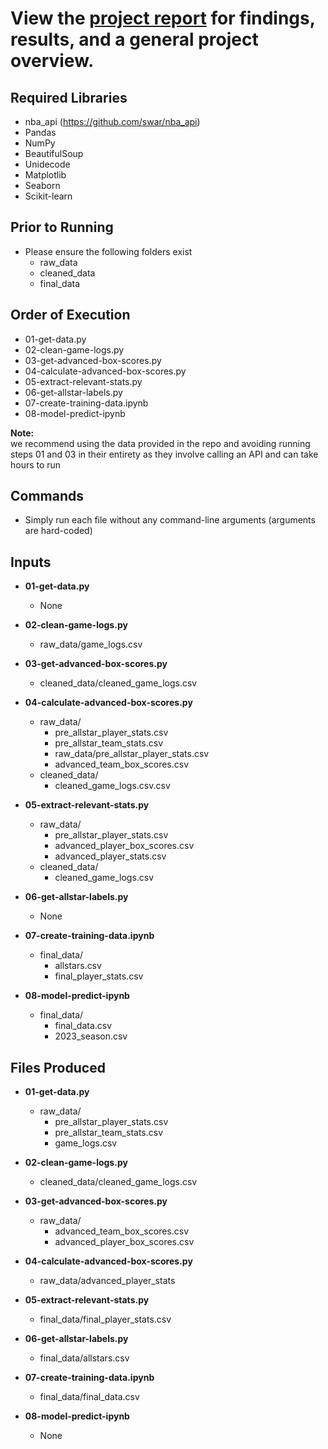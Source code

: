 # View the [project report](https://github.com/kiankaas/AllStar-Predictive-Model/blob/main/Report.pdf) for findings, results, and a general project overview.

## Required Libraries
- nba_api (https://github.com/swar/nba_api)
- Pandas
- NumPy
- BeautifulSoup
- Unidecode
- Matplotlib
- Seaborn
- Scikit-learn

## Prior to Running
* Please ensure the following folders exist
  * raw_data
  * cleaned_data
  * final_data

## Order of Execution
- 01-get-data.py
- 02-clean-game-logs.py
- 03-get-advanced-box-scores.py
- 04-calculate-advanced-box-scores.py
- 05-extract-relevant-stats.py
- 06-get-allstar-labels.py
- 07-create-training-data.ipynb
- 08-model-predict-ipynb

**Note:** <br>
we recommend using the data provided in the repo and avoiding running steps 01 and 03 in their entirety as they involve 
calling an API and can take hours to run  

## Commands
- Simply run each file without any command-line arguments (arguments are hard-coded)

## Inputs
- **01-get-data.py**
  - None


- **02-clean-game-logs.py**
  - raw_data/game_logs.csv


- **03-get-advanced-box-scores.py**
  - cleaned_data/cleaned_game_logs.csv


- **04-calculate-advanced-box-scores.py**
  - raw_data/
    - pre_allstar_player_stats.csv
    - pre_allstar_team_stats.csv
    - raw_data/pre_allstar_player_stats.csv
    - advanced_team_box_scores.csv
  - cleaned_data/
    - cleaned_game_logs.csv.csv


- **05-extract-relevant-stats.py**
  - raw_data/
    - pre_allstar_player_stats.csv
    - advanced_player_box_scores.csv
    - advanced_player_stats.csv
  - cleaned_data/
    - cleaned_game_logs.csv


- **06-get-allstar-labels.py**
  - None


- **07-create-training-data.ipynb**
  - final_data/
    - allstars.csv
    - final_player_stats.csv


- **08-model-predict-ipynb**
  - final_data/
    - final_data.csv
    - 2023_season.csv


## Files Produced
- **01-get-data.py**
  - raw_data/
    - pre_allstar_player_stats.csv
    - pre_allstar_team_stats.csv
    - game_logs.csv


- **02-clean-game-logs.py**
  - cleaned_data/cleaned_game_logs.csv

  
- **03-get-advanced-box-scores.py**
  - raw_data/
    - advanced_team_box_scores.csv
    - advanced_player_box_scores.csv


- **04-calculate-advanced-box-scores.py**
  - raw_data/advanced_player_stats


- **05-extract-relevant-stats.py**
  - final_data/final_player_stats.csv


- **06-get-allstar-labels.py**
  - final_data/allstars.csv


- **07-create-training-data.ipynb**
  - final_data/final_data.csv


- **08-model-predict-ipynb**
  - None
